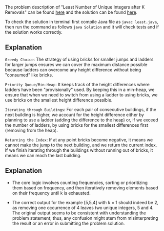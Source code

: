 The problem description of "Least Number of Unique Integers after K Removals" can be found [here](https://leetcode.com/problems/least-number-of-unique-integers-after-k-removals/description/) and the solution can be found [here](https://github.com/aurimas13/LeetCode-HackerRank-MAANG/blob/main/LeetCode/Java%20Solutions/Least%20Number%20of%20Unique%20Integers%20after%20K%20Removals/least.java).

To check the solution in terminal first compile Java file as `javac least.java`, then run the command as follows `java Solution` and it will check tests and if the solution works correctly.

## Explanation

`Greedy Choice`: The strategy of using bricks for smaller jumps and ladders for larger jumps ensures we can cover the maximum distance possible because ladders can overcome any height difference without being "consumed" like bricks.

`Priority Queue/Min-Heap`: It keeps track of the height differences where ladders have been "provisionally" used. By keeping this in a min-heap, we ensure that when we need to switch from using a ladder to using bricks, we use bricks on the smallest height difference possible.

`Iterating through Buildings`: For each pair of consecutive buildings, if the next building is higher, we account for the height difference either by planning to use a ladder (adding the difference to the heap) or, if we exceed the number of ladders, by using bricks for the smallest differences first (removing from the heap).

`Returning the Index`: If at any point bricks become negative, it means we cannot make the jump to the next building, and we return the current index. If we finish iterating through the buildings without running out of bricks, it means we can reach the last building.

## Explanation

- The core logic involves counting frequencies, sorting or prioritizing them based on frequency, and then iteratively removing elements based on their frequency until k is exhausted.

- The correct output for the example [5,5,4] with k = 1 should indeed be 2, as removing one occurrence of 4 leaves two unique integers, 5 and 4. The original output seems to be consistent with understanding the problem statement; thus, any confusion might stem from misinterpreting the result or an error in submitting the problem solution.